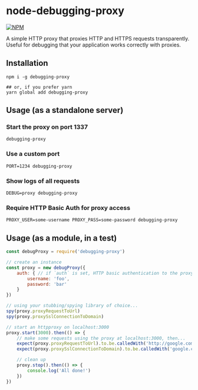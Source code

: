 node-debugging-proxy
===

[![NPM](https://nodei.co/npm/debugging-proxy.svg?downloads=true)](https://npmjs.org/package/debugging-proxy)

A simple HTTP proxy that proxies HTTP and HTTPS requests transparently. Useful for debugging that your application works correctly with proxies.

## Installation
```
npm i -g debugging-proxy

## or, if you prefer yarn
yarn global add debugging-proxy
```

## Usage (as a standalone server)

### Start the proxy on port 1337
```
debugging-proxy
```

### Use a custom port
```
PORT=1234 debugging-proxy
```

### Show logs of all requests
```
DEBUG=proxy debugging-proxy
```

### Require HTTP Basic Auth for proxy access
```
PROXY_USER=some-username PROXY_PASS=some-password debugging-proxy
```

## Usage (as a module, in a test)

```js
const debugProxy = require('debugging-proxy')

// create an instance
const proxy = new debugProxy({
    auth: { // if `auth` is set, HTTP basic authentication to the proxy will be required using these credentials
        username: 'foo',
        password: 'bar'
    }
})

// using your stubbing/spying library of choice...
spy(proxy.proxyRequestToUrl)
spy(proxy.proxySslConnectionToDomain)

// start an httpproxy on localhost:3000
proxy.start(3000).then(() => {
    // make some requests using the proxy at localhost:3000, then...
    expect(proxy.proxyRequestToUrl).to.be.calledWith('http://google.com')
    expect(proxy.proxySslConnectionToDomain).to.be.calledWith('google.com')

    // clean up
    proxy.stop().then(() => {
        console.log('All done!')
    })
})
```

